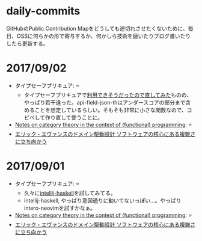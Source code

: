 <!--
Execute this vim command to push updates of this file:

:w | !bash -c 'git add README.md ; git commit -m"update" ; git push'
-->

# daily-commits

GitHubのPublic Contribution Mapをどうしても途切れさせたくないために、毎日、OSSに何らかの形で寄与するか、何かしら技術を磨いたりブログ書いたりしたら更新する。

# 2017/09/02

- タイプセーフプリキュア: :star:
    - タイプセーフプリキュアで[利用できそうだったので直してみた](https://github.com/nakaji-dayo/api-field-json-th/pull/3)ものの、やっぱり若干違った。api-field-json-thはアンダースコアの部分まで含めることを想定しているらしい。そもそも非常に小さな関数なので、コピペして作り直して使うことに。
- [Notes on category theory in the context of (functional) programming](https://github.com/jwbuurlage/category-theory-programmers): :star:
- [エリック・エヴァンスのドメイン駆動設計 ソフトウェアの核心にある複雑さに立ち向かう](http://www.shoeisha.co.jp/book/detail/9784798121963)

# 2017/09/01

- タイプセーフプリキュア: :star:
    - 久々に[intellij-haskell](https://github.com/rikvdkleij/intellij-haskell)を試してみてる。
    - intellij-haskell, やっぱり意図通りに動いてないっぽい...。やっぱりintero-neovimを試すかなぁ。
- [Notes on category theory in the context of (functional) programming](https://github.com/jwbuurlage/category-theory-programmers): :star:
- [エリック・エヴァンスのドメイン駆動設計 ソフトウェアの核心にある複雑さに立ち向かう](http://www.shoeisha.co.jp/book/detail/9784798121963)

